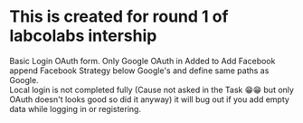 # This is created for round 1 of labcolabs intership

Basic Login OAuth form. Only Google OAuth in Added to Add Facebook append Facebook Strategy below Google's and define same paths as Google.  
Local login is not completed fully (Cause not asked in the Task 😁😁 but only OAuth doesn't looks good so did it anyway) it will bug out if you add empty data while logging in or registering.  
